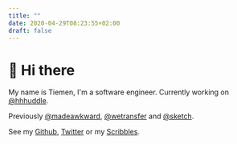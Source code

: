 ```yaml
---
title: ""
date: 2020-04-29T08:23:55+02:00
draft: false
---
```


# 👋 Hi there

My name is Tiemen, I'm a software engineer. Currently working on [@hhhuddle](https://twitter.com/hhhuddle).

Previously [@madeawkward](https://twitter.com/madeawkward), [@wetransfer](https://twitter.com/wetransfer) and [@sketch](https://twitter.com/sketch).

See my [Github](https://github.com/tmw), [Twitter](https://twitter.com/tiemenwaterreus) or my [Scribbles](/posts/).
